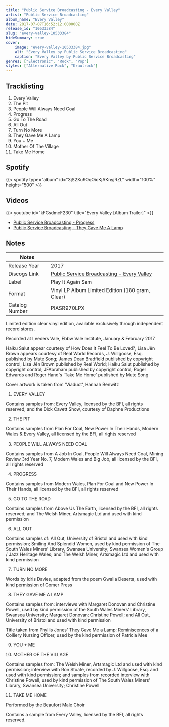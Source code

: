 ```yaml
---
title: "Public Service Broadcasting - Every Valley"
artist: "Public Service Broadcasting"
album_name: "Every Valley"
date: 2017-07-07T16:52:12.000000Z
release_id: "10533384"
slug: "every-valley-10533384"
hideSummary: true
cover:
    image: "every-valley-10533384.jpg"
    alt: "Every Valley by Public Service Broadcasting"
    caption: "Every Valley by Public Service Broadcasting"
genres: ["Electronic", "Rock", "Pop"]
styles: ["Alternative Rock", "Krautrock"]
---
```


## Tracklisting
1. Every Valley
2. The Pit
3. People Will Always Need Coal
4. Progress
5. Go To The Road
6. All Out
7. Turn No More
8. They Gave Me A Lamp
9. You + Me
10. Mother Of The Village
11. Take Me Home


## Spotify
{{< spotify type="album" id="3jS2Xu9OqOicKjAKnyjRZL" width="100%" height="500" >}}



## Videos
{{< youtube id="kFGsdmcF230" title="Every Valley [Album Trailer]" >}}
- [Public Service Broadcasting - Progress](https://www.youtube.com/watch?v=x1ZbdGBAqZQ)
- [Public Service Broadcasting - They Gave Me A Lamp](https://www.youtube.com/watch?v=FWvK7Uffmts)

## Notes
| Notes          |             |
| ---------------| ----------- |
| Release Year   | 2017 |
| Discogs Link   | [Public Service Broadcasting - Every Valley](https://www.discogs.com/release/10533384-Public-Service-Broadcasting-Every-Valley) |
| Label          | Play It Again Sam |
| Format         | Vinyl LP Album Limited Edition (180 gram, Clear) |
| Catalog Number | PIASR970LPX |

Limited edition clear vinyl edition, available exclusively through independent record stores.

Recorded at Leeders Vale, Ebbw Vale Institute, January & February 2017

Haiku Salut appear courtesy of How Does It Feel To Be Loved?, Lisa Jên Brown appears courtesy of Real World Records, J. Willgoose, Esq. published by Mute Song; James Dean Bradfield published by copyright control; Lisa Jên Brown published by Real World; Haiku Salut published by copyright control; JFAbraham published by copyright control; Roger Edwards and Roger Hand's 'Take Me Home' published by Mute Song

Cover artwork is taken from 'Viaduct', Hannah Benwitz

1. EVERY VALLEY

Contains samples from: Every Valley, licensed by the BFI, all rights reserved; and the Dick Cavett Show, courtesy of Daphne Productions

2. THE PIT

Contains samples from Plan For Coal, New Power In Their Hands, Modern Wales & Every Valley, all licensed by the BFI, all rights reserved

3. PEOPLE WILL ALWAYS NEED COAL

Contains samples from A Job In Coal, People Will Always Need Coal, Mining Review 3rd Year No. 7, Modern Wales and Big Job, all licensed by the BFI, all rights reserved

4. PROGRESS

Contains samples from Modern Wales, Plan For Coal and New Power In Their Hands, all licensed by the BFI, all rights reserved

5. GO TO THE ROAD

Contains samples from Above Us The Earth, licensed by the BFI, all rights reserved; and The Welsh Miner, Artsmagic Ltd and used with kind permission

6. ALL OUT

Contains samples of: All Out, University of Bristol and used with kind permission; Smiling And Splendid Women, used by kind permission of The South Wales Miners' Library, Swansea University; Swansea Women's Group / Jazz Heritage Wales; and The Welsh Miner, Artsmagic Ltd and used with kind permission

7. TURN NO MORE

Words by Idris Davies, adapted from the poem Gwalia Deserta, used with kind permission of Gomer Press

8. THEY GAVE ME A LAMP

Contains samples from: interviews with Margaret Donovan and Christine Powell, used by kind permission of the South Wales Miners' Library, Swansea University; Margaret Donovan; Christine Powell; and All Out, University of Bristol and used with kind permission

Title taken from Phyllis Jones' They Gave Me a Lamp: Reminiscences of a Colliery Nursing Officer, used by the kind permission of Patricia Mee

9. YOU + ME

10. MOTHER OF THE VILLAGE

Contains samples from: The Welsh Miner, Artsmagic Ltd and used with kind permission; interview with Ron Stoate, recorded by J. Willgoose, Esq. and used with kind permission; and samples from recorded interview with Christine Powell, used by kind permission of The South Wales Miners' Library, Swansea University; Christine Powell

11. TAKE ME HOME

Performed by the Beaufort Male Choir

Contains a sample from Every Valley, licensed by the BFI, all rights reserved.
